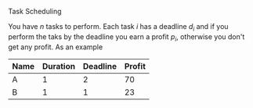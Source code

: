 Task Scheduling

You have _n_ tasks to perform. Each task _i_ has a deadline _d<sub>i</sub>_ and if you perform the taks by the 
deadline you earn a profit _p<sub>i</sub>_, otherwise you don't get any profit. As an example

|Name | Duration | Deadline | Profit|
|---  |  ---     |     ---   |    ---|
|A    | 1        | 2        | 70|
|B    | 1        | 1        | 23|


